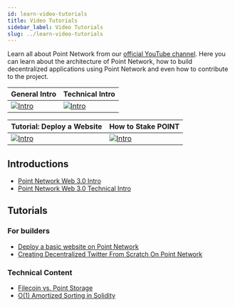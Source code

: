 ```yaml
---
id: learn-video-tutorials
title: Video Tutorials
sidebar_label: Video Tutorials
slug: ../learn-video-tutorials
---
```


Learn all about Point Network from our [official YouTube channel](https://www.youtube.com/channel/UCWZkr5qbQhmMtD4Zt374-FA). Here you can learn about the architecture of Point Network, how to build decentralized applications using Point Network and even how to contribute to the project.

| General Intro | Technical Intro |
| ------------- | --------------- |
| [![Intro](https://img.youtube.com/vi/3zICuHh_Hso/0.jpg)](https://www.youtube.com/watch?v=3zICuHh_Hso) | [![Intro](https://img.youtube.com/vi/czCPXJKDfFw/0.jpg)](https://www.youtube.com/watch?v=czCPXJKDfFw) |

| Tutorial: Deploy a Website | How to Stake POINT |
| ------------- | --------------- |
| [![Intro](https://img.youtube.com/vi/k3bylAoesNI/0.jpg)](https://www.youtube.com/watch?v=k3bylAoesNI) | [![Intro](https://img.youtube.com/vi/oJ0ss3a37rQ/0.jpg)](https://www.youtube.com/watch?v=oJ0ss3a37rQ) |

## Introductions

- [Point Network Web 3.0 Intro](https://www.youtube.com/watch?v=3zICuHh_Hso)
- [Point Network Web 3.0 Technical Intro](https://www.youtube.com/watch?v=czCPXJKDfFw)

## Tutorials

### For builders

- [Deploy a basic website on Point Network](https://www.youtube.com/watch?v=k3bylAoesNI)
- [Creating Decentralized Twitter From Scratch On Point Network](https://www.youtube.com/watch?v=JZaxuQBrTgU)

### Technical Content

- [Filecoin vs. Point Storage ](https://www.youtube.com/watch?v=o4xNFNnpgrU)
- [O(1) Amortized Sorting in Solidity](https://www.youtube.com/watch?v=Q9pe0q8PwXQ)
